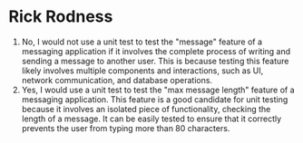 # Rick Rodness

1. No, I would not use a unit test to test the "message" feature of a messaging application if it involves the complete process of writing and sending a message to another user. This is because testing this feature likely involves multiple components and interactions, such as UI, network communication, and database operations.
2. Yes, I would use a unit test to test the "max message length" feature of a messaging application. This feature is a good candidate for unit testing because it involves an isolated piece of functionality, checking the length of a message. It can be easily tested to ensure that it correctly prevents the user from typing more than 80 characters.


